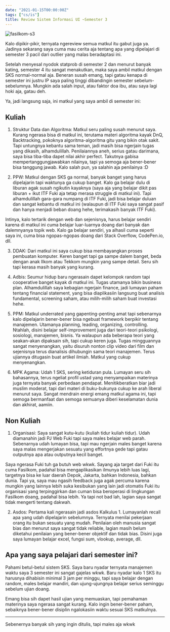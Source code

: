 ```yaml
---
date: "2021-01-15T00:00:00Z"
tags: ["cs/is"]
title: Review Sistem Informasi UI ~Semester 3
---
```


![fasilkom-s3](https://catatankemalasan.files.wordpress.com/2021/11/semester-3-sistem-informasi-ui.png)

Kalo dipikir-pikir, ternyata ngereview semua matkul itu gabut juga ya. Jadinya sekarang saya cuma mau cerita aja tentang apa yang dipelajari di semester 3 pacil dari outlier yang malas beradaptasi ini.

Setelah menyesal nyodok statprob di semester 2 dan menurut banyak kating, semester 4 itu sangat menakutkan, maka saya ambil matkul dengan SKS normal-normal aja. Beneran susah emang, tapi gatau kenapa di semester ini justru IP saya paling tinggi dibandingin semester sebelum-sebelumnya. Mungkin ada salah input, atau faktor doa ibu, atau saya lagi hoki aja, gatau deh.

Ya, jadi langsung saja, ini matkul yang saya ambil di semester ini:

## Kuliah

1. Struktur Data dan Algoritma: Matkul seru paling susah menurut saya. Kurang ngerasa bisa di matkul ini, terutama materi algoritma kayak DnQ, Backtracking, pokoknya algoritma-algoritma gitu yang bikin otak sakit. Tapi untungnya kebantu sama teman, jadi masih bisa ngerjain tugas yang dikasih, alhamdulillah. Penilaiannya aneh, serius gatau darimana, saya bisa tiba-tiba dapet nilai akhir perfect. Takutnya gabisa mempertanggungjawabkan nilainya, tapi ya semoga aja bener-bener bisa tanggung jawab. Kalo salah pun, ya salahin aja penilainya :D

2. PPW: Matkul dengan SKS ga normal, banyak banget yang harus dipelajarin tapi waktunya ga cukup banget. Kalo ga belajar dulu di liburan agak susah ngikutin kayaknya (saya aja yang belajar dikit pas liburan + ikut ITF Fuki aja tetap merasa struggle di matkul ini). Tapi alhamdulillah gara-gara numpang di ITF Fuki, jadi bisa belajar duluan dan sangat kebantu di matkul ini (walaupun di ITF Fuki saya sangat pasif dan hanya menjadi beban doang hehe, terimakasih banyak ITF Fuki).

Intinya, kalo tertarik dengan web dan sejenisnya, harus belajar sendiri karena di matkul ini cuma belajar luar-luarnya doang dari banyak dan dalemnyanya topik web. Kalo ga belajar sendiri, ya alhasil cuma seperti saya ini, cuma bisa ngopas-ngopas doang dari Stack Overflow, CodePen.io, dll.

3. DDAK: Dari matkul ini saya cukup bisa membayangkan proses pembuatan komputer. Keren banget tapi ga sampe dalem banget, beda dengan anak Ilkom atau Tekkom mungkin yang sampe detail. Seru sih tapi kerasa masih banyak yang kurang.

4. Adbis: Seumur hidup baru ngerasain dapet kelompok random tapi cooperative banget kayak di matkul ini. Tugas utamanya bikin business plan. Alhamdulillah saya kebagian ngerjain finance, jadi lumayan paham tentang financial statement, yang bisa diaplikasiin langsung buat analisis fundamental, screening saham, atau milih-milih saham buat investasi hehe.

5. PPM: Matkul underrated yang gapenting-penting amat tapi sebenarnya kalo dipelajarin bener-bener bisa ngebuat framework berpikir tentang manajemen. Utamanya planning, leading, organizing, controlling. Ntahlah, disini belajar self-improvement juga dari teori-teori psikologi, sosiologi, manajemen, bisnis. Ya walaupun ada beberapa teori yang seakan-akan dipaksain sih, tapi cukup keren juga. Tugas mingguannya sangat menyenangkan, yaitu disuruh nonton clip video dari film dan sejenisnya terus dianalisis dihubungin sama teori manajemen. Terus ujiannya ditugasin buat artikel ilmiah. Matkul yang cukup menyenangkan.

6. MPK Agama: Udah 1 SKS, sering ketiduran pula. Lumayan seru sih bahasannya, terus ngeliat profil ustad yang menyampaikan materinya juga ternyata banyak perbedaan pendapat. Menitikberatkan biar jadi muslim moderat, tapi dari materi di buku-bukunya cukup ke arah liberal menurut saya. Sangat mendrain energi emang matkul agama ini, tapi semoga bermanfaat dan semoga semuanya diberi keselamatan dunia dan akhirat, aamiin.

## Non Kuliah

1. Organisasi: Saya sangat kutu-kutu (kuliah tidur kuliah tidur). Udah diamanahin jadi PJ Web Fuki tapi saya males belajar web parah. Sebenarnya udah lumayan bisa, tapi mau ngerjain males banget karena saya malas mengerjakan sesuatu yang effortnya gede tapi gatau outputnya apa atau outputnya kecil banget.

Saya ngerasa Fuki tuh ga butuh web wkwk. Sayang aja target dari Fuki itu cuma Fasilkom, padahal bisa mengaplikasikan ilmunya lebih luas lagi, targetnya bisa ke luar daerah Depok, Jakarta, bahkan Indonesia, bahkan dunia. Tapi ya, saya mau ngasih feedback juga agak percuma karena mungkin yang lainnya lebih suka kesibukan yang lain jadi otomatis Fuki itu organisasi yang terpinggirkan dan cuman bisa beroperasi di lingkungan Fasilkom doang, padahal bisa lebih. Ya tapi not bad lah, lagian saya sangat tidak mengerti tentang dakwah.

2. Asdos: Pertama kali ngerasain jadi asdos Kalkulus 1. Lumayanlah recall apa yang udah dipelajarin sebelumnya. Ternyata menilai pekerjaan orang itu bukan sesuatu yang mudah. Penilaian oleh manusia sangat bias dan menurut saya sangat tidak reliable, lagian masih belum diketahui penilaian yang bener-bener objektif dan tidak bias. Disini juga saya lumayan belajar excel, fungsi sum, vlookup, average, dll.

## Apa yang saya pelajari dari semester ini?

Pahami betul-betul sistem SKS. Saya baru nyadar ternyata manajemen waktu saya 3 semester ini sangat gajelas wkwk. Baru nyadar kalo 1 SKS itu harusnya dihabisin minimal 3 jam per minggu, tapi saya belajar dengan random, males belajar mandiri, dan ujung-ujungnya belajar serius seminggu sebelum ujian doang.

Emang bisa sih dapet hasil ujian yang memuaskan, tapi pemahaman materinya saya ngerasa sangat kurang. Kalo ingin bener-bener paham, sebaiknya bener-bener disiplin ngalokasiin waktu sesuai SKS matkulnya.

----
Sebenernya banyak sih yang ingin ditulis, tapi males aja wkwk